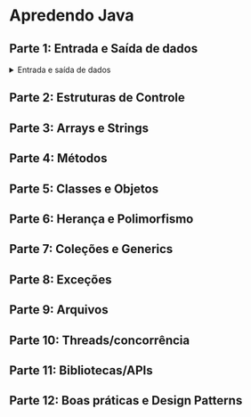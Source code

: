 # Apredendo Java

## Parte 1: Entrada e Saída de dados
<details>
    <summary>Entrada e saída de dados</summary>
    <ul>
        <li>Questão 1 (Idade em dias): Faça um algoritmo que leia a idade de uma pessoa expressa em anos, meses e dias e mostre-a expressa em dias. Leve em consideração o ano com 365 dias e o mês com 30. (Ex: 3 anos, 2 meses e 15 dias = 1170 dias.)</li><br>
        <li>Questão 2 (Média): Fazer um programa que imprima a média aritmética dos números 8,9 e 7. A média dos números 4, 5 e 6. A soma das duas médias. A média das médias.</li><br>
        <li>Questão 3 (Saldo com reajuste): Informar um saldo e imprimir o saldo com reajuste de 1%.</li><br>
        <li>Questão 4 (valor peças): Escrever um algoritmo que lê:<br>
            - a porcentagem do IPI a ser acrescido no valor das peças<br>
            - o código da peça 1, valor unitário da peça 1, quantidade de peças 1<br>
            - o código da peça 2, valor unitário da peça 2, quantidade de peças 2<br>
            O algoritmo deve calcular o valor total a ser pago e apresentar o resultado.<br>
            Fórmula : (valor1 * quant1 + valor2 * quant2) * (IPI/100 + 1)</li><br>
        <li>Questão 5 (SalarioMinimo): Crie um algoritmo que leia o valor do salário mínimo e o valor do salário de um usuário, calcule a quantidade de salários mínimos esse usuário ganha e imprima o resultado. (1SM=R$788,00)</li><br>
        <li>Questão 6 (AntecessorSucessor): Desenvolva um algoritmo em Java que leia um número inteiro e imprima o seu antecessor e seu sucessor.</li>
    </ul>
</details>

## Parte 2: Estruturas de Controle

## Parte 3: Arrays e Strings

## Parte 4: Métodos

## Parte 5: Classes e Objetos

## Parte 6: Herança e Polimorfismo

## Parte 7: Coleções e Generics

## Parte 8: Exceções

## Parte 9: Arquivos

## Parte 10: Threads/concorrência

## Parte 11: Bibliotecas/APIs

## Parte 12: Boas práticas e Design Patterns